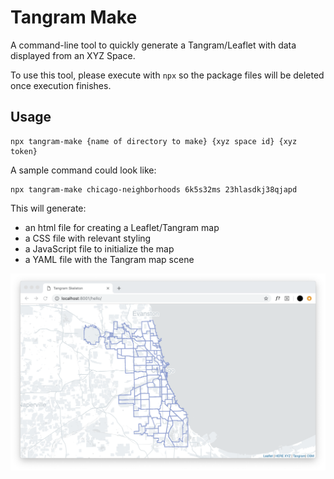 # Tangram Make

A command-line tool to quickly generate a Tangram/Leaflet with data displayed from an XYZ Space.

To use this tool, please execute with `npx` so the package files will be deleted once execution finishes.

## Usage

```
npx tangram-make {name of directory to make} {xyz space id} {xyz token}
```

A sample command could look like:
```
npx tangram-make chicago-neighborhoods 6k5s32ms 23hlasdkj38qjapd
```

This will generate:
- an html file for creating a Leaflet/Tangram map
- a CSS file with relevant styling
- a JavaScript file to initialize the map
- a YAML file with the Tangram map scene

![example map](example.png)
